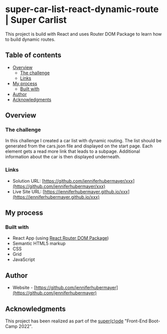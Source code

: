 # super-car-list-react-dynamic-route | Super Carlist

This project is build with React and uses Router DOM Package to learn how to build dynamic routes.

## Table of contents

- [Overview](#overview)
  - [The challenge](#the-challenge)
  <!-- - [Screenshot](#screenshot) -->
  - [Links](#links)
- [My process](#my-process)
  - [Built with](#built-with)
- [Author](#author)
- [Acknowledgments](#acknowledgments)

## Overview

### The challenge

In this challenge I created a car list with dynamic routing. The list should be generated from the cars.json file and displayed on the start page. Each element gets a read more link that leads to a subpage. Additional information about the car is then displayed underneath.

<!-- ### Screenshot
![](./screenshot/screenshot.png) -->

### Links

- Solution URL: [https://github.com/jenniferhubermayer/xxx](https://github.com/jenniferhubermayer/xxx)
- Live Site URL: [https://jenniferhubermayer.github.io/xxx](https://jenniferhubermayer.github.io/xxx)

## My process

### Built with

- React App (using [React Router DOM Package](https://v5.reactrouter.com/))
- Semantic HTML5 markup
- CSS
- Grid
- JavaScript

## Author

- Website - [https://github.com/jenniferhubermayer](https://github.com/jenniferhubermayer)

## Acknowledgments

This project has been realized as part of the [super(c)ode](https://www.super-code.de/) "Front-End Boot-Camp 2022".
